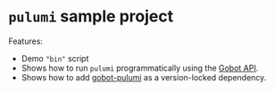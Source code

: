 # `pulumi` sample project

Features:

- Demo `"bin"` script
- Shows how to run `pulumi` programmatically using the [Gobot API](https://github.com/benallfree/gobot/tree/v1.0.0-alpha.33/docs/readme.md).
- Shows how to add [gobot-pulumi](https://www.npmjs.com/package/gobot-pulumi) as a version-locked dependency.
